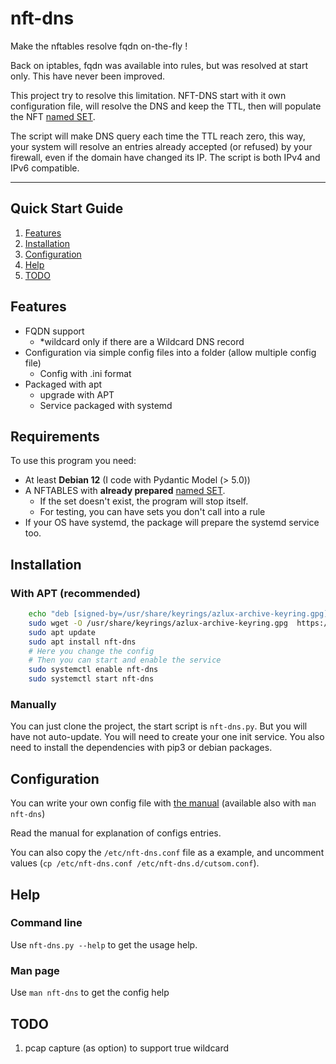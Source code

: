 # nft-dns
Make the nftables resolve fqdn on-the-fly !

Back on iptables, fqdn was available into rules, but was resolved at start only. This have never been improved.

This project try to resolve this limitation.
NFT-DNS start with it own configuration file, will resolve the DNS and keep the TTL, then will populate the NFT [named SET](https://wiki.nftables.org/wiki-nftables/index.php/Sets#Named_sets_specifications).

The script will make DNS query each time the TTL reach zero, this way, your system will resolve an entries already accepted (or refused) by your firewall, even if the domain have changed its IP.
The script is both IPv4 and IPv6 compatible.

-----
## Quick Start Guide
1. [Features](#features)
2. [Installation](#installation)
3. [Configuration](#configuration)
4. [Help](#help)
5. [TODO](#todo)

## Features
- FQDN support
   - *wildcard only if there are a Wildcard DNS record 
- Configuration via simple config files into a folder (allow multiple config file)
  - Config with .ini format 
- Packaged with apt
  - upgrade with APT 
  - Service packaged with systemd
## Requirements

To use this program you need:
- At least **Debian 12** (I code with Pydantic Model (> 5.0))
- A NFTABLES with **already prepared** [named SET](https://wiki.nftables.org/wiki-nftables/index.php/Sets#Named_sets_specifications).
  - If the set doesn't exist, the program will stop itself.
  - For testing, you can have sets you don't call into a rule
- If your OS have systemd, the package will prepare the systemd service too.

## Installation
### With APT (recommended)
```bash
    echo "deb [signed-by=/usr/share/keyrings/azlux-archive-keyring.gpg] http://packages.azlux.fr/debian/ bookworm main" | sudo tee /etc/apt/sources.list.d/azlux.list
    sudo wget -O /usr/share/keyrings/azlux-archive-keyring.gpg  https://azlux.fr/repo.gpg
    sudo apt update
    sudo apt install nft-dns
    # Here you change the config
    # Then you can start and enable the service
    sudo systemctl enable nft-dns
    sudo systemctl start nft-dns
```

### Manually
You can just clone the project, the start script is `nft-dns.py`. But you will have not auto-update.
You will need to create your one init service.
You also need to install the dependencies with pip3 or debian packages.

## Configuration
You can write your own config file with [the manual](./MANUAL.md) (available also with `man nft-dns`)

Read the manual for explanation of configs entries.

You can also copy the `/etc/nft-dns.conf` file as a example, and uncomment values (`cp /etc/nft-dns.conf /etc/nft-dns.d/cutsom.conf`).

## Help
### Command line
Use `nft-dns.py --help` to get the usage help.

### Man page
Use `man nft-dns` to get the config help

## TODO
1. pcap capture (as option) to support true wildcard
